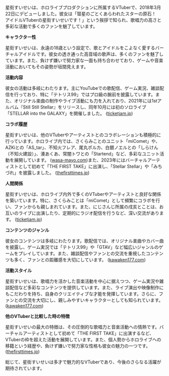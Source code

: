 星街すいせいは、ホロライブプロダクションに所属するVTuberで、2018年3月22日にデビューしました。彼女は「彗星のごとくあらわれたスターの原石！　アイドルVTuberの星街すいせいです！」という挨拶で知られ、歌唱力の高さと多彩な活動で多くのファンを魅了しています。

**キャラクター性**

星街すいせいは、永遠の18歳という設定で、歌とアイドルをこよなく愛するバーチャルアイドルです。彼女の透き通った高音域の歌声は、多くのファンを魅了しています。また、負けず嫌いで努力家な一面も持ち合わせており、ゲームや音楽活動においてもその姿勢が垣間見えます。

**活動内容**

彼女の活動は多岐にわたります。主にYouTubeでの歌配信、ゲーム実況、雑談配信を行っており、特に「テトリス99」ではプロ級の腕前を披露しています。また、オリジナル楽曲の制作やライブ活動にも力を入れており、2021年には1stアルバム『Still Still Stellar』をリリースし、同年10月には初のソロライブ「STELLAR into the GALAXY」を開催しました。 ([ticketjam.jp](https://ticketjam.jp/magazine/music/youtuber-music/76767?utm_source=openai))

**コラボ履歴**

星街すいせいは、他のVTuberやアーティストとのコラボレーションも積極的に行っています。ホロライブ内では、さくらみことのユニット「miComet」や、AZKiとの「AS_tar」、不知火フレア、尾丸ポルカ、白銀ノエルとの「しらけん（不知火建設）」、湊あくあ、常闇トワとの「Startend」など、多彩なユニット活動を展開しています。 ([wasa-mayo.com](https://wasa-mayo.com/hololive_hoshimachi/?utm_source=openai))また、2023年にはバーチャルアーティストとして初めて「THE FIRST TAKE」に出演し、「Stellar Stellar」や「みちづれ」を披露しました。 ([thefirsttimes.jp](https://www.thefirsttimes.jp/column/0000477592/?utm_source=openai))

**人間関係**

星街すいせいは、ホロライブ内外で多くのVTuberやアーティストと良好な関係を築いています。特に、さくらみことは「miComet」として頻繁にコラボを行い、ファンからも親しまれています。また、にじさんじ所属の戌亥とことは、お互いのライブに出演したり、定期的にラジオ配信を行うなど、深い交流があります。 ([ticketjam.jp](https://ticketjam.jp/magazine/music/youtuber-music/76767?utm_source=openai))

**コンテンツのジャンル**

彼女のコンテンツは多岐にわたります。歌配信では、オリジナル楽曲やカバー曲を披露し、ゲーム実況では「テトリス99」や「GTAⅤ」など幅広いジャンルのゲームをプレイしています。また、雑談配信やファンとの交流を重視したコンテンツも多く、ファンとの距離感を大切にしています。 ([kawaken177.com](https://kawaken177.com/%E3%80%90%E3%83%9B%E3%83%AD%E3%83%A9%E3%82%A4%E3%83%96%E3%80%91%E6%98%9F%E8%A1%97%E3%81%99%E3%81%84%E3%81%9B%E3%81%84%E3%81%AE%E9%AD%85%E5%8A%9B%E3%81%AB%E8%BF%AB%E3%82%8B%EF%BC%81%E6%AD%8C%E5%A7%ABvt/?utm_source=openai))

**活動スタイル**

星街すいせいは、歌唱力を活かした音楽活動を中心に据えつつ、ゲーム実況や雑談配信など多彩なコンテンツを提供しています。また、ライブ演出や映像制作にもこだわりを持ち、自身のクリエイティブな才能を発揮しています。さらに、ファンとの交流を大切にし、親しみやすいキャラクターとしても知られています。 ([kawaken177.com](https://kawaken177.com/%E3%80%90%E3%83%9B%E3%83%AD%E3%83%A9%E3%82%A4%E3%83%96%E3%80%91%E6%98%9F%E8%A1%97%E3%81%99%E3%81%84%E3%81%9B%E3%81%84%E3%81%AE%E9%AD%85%E5%8A%9B%E3%81%AB%E8%BF%AB%E3%82%8B%EF%BC%81%E6%AD%8C%E5%A7%ABvt/?utm_source=openai))

**他のVTuberと比較した時の特徴**

星街すいせいの最大の特徴は、その圧倒的な歌唱力と音楽活動への情熱です。バーチャルアーティストとして初めて「THE FIRST TAKE」に出演するなど、VTuberの枠を超えた活動を展開しています。また、個人勢からホロライブへの移籍という経歴や、負けず嫌いで努力家な性格も彼女の魅力の一つです。 ([thefirsttimes.jp](https://www.thefirsttimes.jp/column/0000477592/?utm_source=openai))

総じて、星街すいせいは多才で魅力的なVTuberであり、今後のさらなる活躍が期待されています。 
